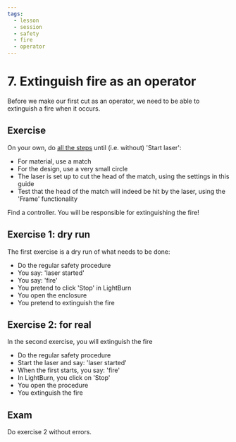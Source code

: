 ```yaml
---
tags:
  - lesson
  - session
  - safety
  - fire
  - operator
---
```


# 7. Extinguish fire as an operator

Before we make our first cut as an operator, we need to be able
to extinguish a fire when it occurs.

## Exercise

On your own, do [all the steps](../steps/) until (i.e. without) 'Start laser':

- For material, use a match
- For the design, use a very small circle
- The laser is set up to cut the head of the match, using the settings
  in this guide
- Test that the head of the match will indeed be hit by the laser,
  using the 'Frame' functionality

Find a controller.
You will be responsible for extinguishing the fire!

## Exercise 1: dry run

The first exercise is a dry run of what needs to be done:

- Do the regular safety procedure
- You say: 'laser started'
- You say: 'fire'
- You pretend to click 'Stop' in LightBurn
- You open the enclosure
- You pretend to extinguish the fire

## Exercise 2: for real

In the second exercise, you will extinguish the fire

- Do the regular safety procedure
- Start the laser and say: 'laser started'
- When the first starts, you say: 'fire'
- In LightBurn, you click on 'Stop'
- You open the procedure
- You extinguish the fire

## Exam

Do exercise 2 without errors.

